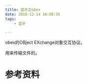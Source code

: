```yaml
---
title: 蓝牙之obex
date: 2018-12-14 16:08:35
tags:
	- 蓝牙

---
```




obex的OBject EXchange对象交互协议。

用来传输文件的。





# 参考资料

